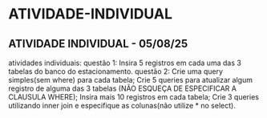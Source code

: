 # ATIVIDADE-INDIVIDUAL
ATIVIDADE INDIVIDUAL - 05/08/25
---

atividades individuais: 
  questão 1: Insira 5 registros em cada uma das 3 tabelas do banco do estacionamento.
  questão 2: Crie uma query simples(sem where) para cada tabela;
             Crie 5 queries para atualizar algum registro de alguma das 3 tabelas (NÃO ESQUEÇA DE ESPECIFICAR A CLAUSULA WHERE);
             Insira mais 10 registros em cada tabela;
             Crie 3 queries utilizando inner join e especifique as colunas(não utilize * no select).
